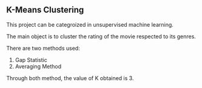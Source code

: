 ## K-Means Clustering 

This project can be categroized in unsupervised machine learning.

The main object is to cluster the rating of the movie respected to its genres.

There are two methods used:
1. Gap Statistic 
2. Averaging Method

Through both method, the value of K obtained is 3.
